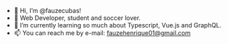 - 👋 Hi, I’m @fauzecubas!
- 👀 Web Developer, student and soccer lover.
- 🌱 I’m currently learning so much about Typescript, Vue.js and GraphQL.
- 📫 You can reach me by e-mail: fauzehenrique01@gmail.com

<!---
fauzecubas/fauzecubas is a ✨ special ✨ repository because its `README.md` (this file) appears on your GitHub profile.
You can click the Preview link to take a look at your changes.
--->
